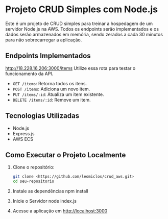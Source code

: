 # Projeto CRUD Simples com Node.js

Este é um projeto de CRUD simples para treinar a hospedagem de um servidor Node.js na AWS. Todos os endpoints serão implementados e os dados serão armazenados em memória, sendo zerados a cada 30 minutos para não sobrecarregar a aplicação.

## Endpoints Implementados

http://18.228.16.206:3000/items
Utilize essa rota para testar o funcionamento da API.

- `GET /items`: Retorna todos os itens.
- `POST /items`: Adiciona um novo item.
- `PUT /items/:id`: Atualiza um item existente.
- `DELETE /items/:id`: Remove um item.

## Tecnologias Utilizadas

- Node.js
- Express.js
- AWS ECS

## Como Executar o Projeto Localmente

1. Clone o repositório:

   ```bash
   git clone <https://github.com/leomiclos/crud_aws.git>
   cd seu-repositorio

2. Instale as dependências
    npm install

3. Inicie o Servidor
    node index.js

4. Acesse a aplicação em <http://localhost:3000>
